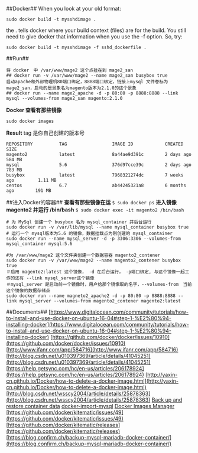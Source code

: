##Docker##
When you look at your old format:

```shell
sudo docker build -t mysshdimage .
```

the . tells docker where your build context (files) are for the build. You still need to give docker that information when you use the -f option. So, try:

```shell
sudo docker build -t mysshdimage -f sshd_dockerfile .
```


##Run##
```shell
将 docker　中 /var/www/mage2 这个点挂在到 mage2_san
## docker run -v /var/www/mage2 --name mage2_san busybox true
启动apache和外部物理机80端口绑定，8888端口绑定，链接上mysql 文件卷标为 mage2_san，启动的是景象名为magento版本为2.1.0的这个景象
## docker run --name mage2_apache -d -p 80:80 -p 8888:8888 --link mysql --volumes-from mage2_san magento:2.1.0
```

**Docker 查看有那些镜像**
```shell
sudo docker images
```
**Result**
tag 是你自己创建的版本号
```shell
REPOSITORY          TAG                 IMAGE ID            CREATED             SIZE
magento2            latest              8a44ae9d391c        2 days ago          584 MB
mysql               5.6                 376d97cce39c        2 days ago          783 MB
busybox             latest              7968321274dc        7 weeks ago         1.11 MB
centos              6.7                 ab44245321a8        6 months ago        191 MB

```

##进入Docker的容器##
**查看有那些镜像在运**
`$ sudo docker ps`
**进入镜像 magento2 并运行 /bin/bash**
`$ sudo docker exec -it magento2 /bin/bash`


```shell
# 为 MySql 创建一个 busybox 名为 mysql_container 并后台运行
sudo docker run -v /var/lib/mysql --name mysql_container busybox true
# 运行一个 mysql版本为5.6 的镜像，数据挂载点为刚创建的 mysql_container
sudo docker run --name mysql_server -d -p 3306:3306 --volumes-from mysql_container mysql:5.6

#为 /var/www/mage2 这个文件夹创建一个数据容器 magento2_contener
sudo docker run -v /var/www/mage2 --name magento2_contener busybox true
＃启用 magento2:latest 这个镜像， -d 在后台运行， -p端口绑定, 与这个镜像一起工作的还有 --link mysql_server这个镜像
＃mysql_server 是启动前一个镜像时，用户给那个镜像取的名字，--volumes-from　当前这个镜像的数据存储点
sudo docker run --name magneto2_apache2 -d -p 80:80 -p 8888:8888 --link mysql_server --volumes-from magento2_contener magento2:latest
```



##Documents##
[https://www.digitalocean.com/community/tutorials/how-to-install-and-use-docker-on-ubuntu-16-04#step-1-%E2%80%94-installing-docker](https://www.digitalocean.com/community/tutorials/how-to-install-and-use-docker-on-ubuntu-16-04#step-1-%E2%80%94-installing-docker)
[https://github.com/docker/docker/issues/10910](https://github.com/docker/docker/issues/10910)
[http://www.ifanr.com/app/584716](http://www.ifanr.com/app/584716)
[http://blog.csdn.net/u010397369/article/details/41045251](http://blog.csdn.net/u010397369/article/details/41045251)
[https://help.getsync.com/hc/en-us/articles/206178924](https://help.getsync.com/hc/en-us/articles/206178924)
[http://yaxin-cn.github.io/Docker/how-to-delete-a-docker-image.html](http://yaxin-cn.github.io/Docker/how-to-delete-a-docker-image.html)
[http://blog.csdn.net/wsscy2004/article/details/25878363](http://blog.csdn.net/wsscy2004/article/details/25878363)
[Back up and restore container data](https://getcarina.com/docs/tutorials/backup-restore-data/)
[docker-import-mysql](https://hub.docker.com/r/kloplop321/docker-import-mysql/)
[Docker Images Manager](https://kitematic.com/)
[https://github.com/docker/kitematic/issues/49](https://github.com/docker/kitematic/issues/49)
[https://github.com/docker/kitematic/releases](https://github.com/docker/kitematic/releases)
[https://blog.confirm.ch/backup-mysql-mariadb-docker-container/](https://blog.confirm.ch/backup-mysql-mariadb-docker-container/)
